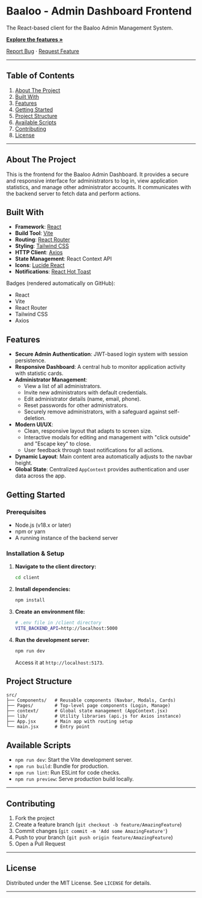 # Baaloo - Admin Dashboard Frontend

The React-based client for the Baaloo Admin Management System.

[**Explore the features »**](#-features)

[Report Bug](https://github.com/dafriyie7/baaloo/issues) · [Request Feature](https://github.com/dafriyie7/baaloo/issues)

---

## Table of Contents

1. [About The Project](#-about-the-project)
2. [Built With](#-built-with)
3. [Features](#-features)
4. [Getting Started](#-getting-started)
5. [Project Structure](#-project-structure)
6. [Available Scripts](#-available-scripts)
7. [Contributing](#-contributing)
8. [License](#-license)

---

## About The Project

This is the frontend for the Baaloo Admin Dashboard. It provides a secure and responsive interface for administrators to log in, view application statistics, and manage other administrator accounts. It communicates with the backend server to fetch data and perform actions.

## Built With

- **Framework**: [React](https://react.dev/)
- **Build Tool**: [Vite](https://vitejs.dev/)
- **Routing**: [React Router](https://reactrouter.com/)
- **Styling**: [Tailwind CSS](https://tailwindcss.com/)
- **HTTP Client**: [Axios](https://axios-http.com/)
- **State Management**: React Context API
- **Icons**: [Lucide React](https://lucide.dev/)
- **Notifications**: [React Hot Toast](https://react-hot-toast.com/)

Badges (rendered automatically on GitHub):

- React  
- Vite  
- React Router  
- Tailwind CSS  
- Axios  

## Features

- **Secure Admin Authentication**: JWT-based login system with session persistence.  
- **Responsive Dashboard**: A central hub to monitor application activity with statistic cards.  
- **Administrator Management**:  
  - View a list of all administrators.  
  - Invite new administrators with default credentials.  
  - Edit administrator details (name, email, phone).  
  - Reset passwords for other administrators.  
  - Securely remove administrators, with a safeguard against self-deletion.  
- **Modern UI/UX**:  
  - Clean, responsive layout that adapts to screen size.  
  - Interactive modals for editing and management with "click outside" and "Escape key" to close.  
  - User feedback through toast notifications for all actions.  
- **Dynamic Layout**: Main content area automatically adjusts to the navbar height.  
- **Global State**: Centralized `AppContext` provides authentication and user data across the app.

## Getting Started

### Prerequisites

- Node.js (v18.x or later)  
- npm or yarn  
- A running instance of the backend server

### Installation & Setup

1. **Navigate to the client directory:**

   ```bash
   cd client
   ```

2. **Install dependencies:**

   ```bash
   npm install
   ```

3. **Create an environment file:**

   ```bash
   # .env file in /client directory
   VITE_BACKEND_API=http://localhost:5000
   ```

4. **Run the development server:**

   ```bash
   npm run dev
   ```

   Access it at `http://localhost:5173`.

## Project Structure

```
src/
├── Components/   # Reusable components (Navbar, Modals, Cards)
├── Pages/        # Top-level page components (Login, Manage)
├── context/      # Global state management (AppContext.jsx)
├── lib/          # Utility libraries (api.js for Axios instance)
├── App.jsx       # Main app with routing setup
└── main.jsx      # Entry point
```

## Available Scripts

- `npm run dev`: Start the Vite development server.  
- `npm run build`: Bundle for production.  
- `npm run lint`: Run ESLint for code checks.  
- `npm run preview`: Serve production build locally.

---

## Contributing

1. Fork the project  
2. Create a feature branch (`git checkout -b feature/AmazingFeature`)  
3. Commit changes (`git commit -m 'Add some AmazingFeature'`)  
4. Push to your branch (`git push origin feature/AmazingFeature`)  
5. Open a Pull Request

---

## License

Distributed under the MIT License. See `LICENSE` for details.

---
